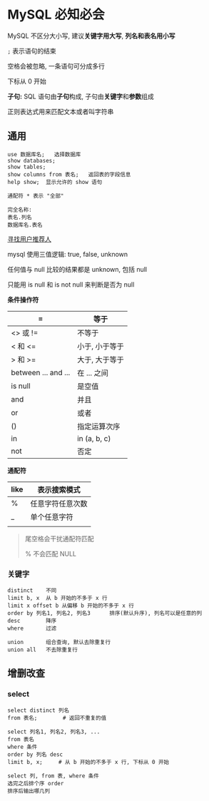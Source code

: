 # MySQL 必知必会

MySQL 不区分大小写, 建议**关键字用大写**, **列名和表名用小写**

`;` 表示语句的结束

空格会被忽略, 一条语句可分成多行

下标从 0 开始

**子句:** SQL 语句由**子句**构成, 子句由**关键字**和**参数**组成

正则表达式用来匹配文本或者叫字符串

## 通用

```mysql
use 数据库名;	选择数据库
show databases;
show tables;
show columns from 表名;	返回表的字段信息
help show;	显示允许的 show 语句

通配符 * 表示 "全部"

完全名称:
表名.列名
数据库名.表名
```

[寻找用户推荐人](https://leetcode-cn.com/problems/find-customer-referee/)

mysql 使用三值逻辑: true, false, unknown

任何值与 null 比较的结果都是 unknown, 包括 null

只能用 is null 和 is not null 来判断是否为 null

**条件操作符**

| =                   | 等于           |
| ------------------- | -------------- |
| <>  或  !=          | 不等于         |
| <  和 <=            | 小于, 小于等于 |
| > 和 >=             | 大于, 大于等于 |
| between ... and ... | 在 ... 之间    |
| is null             | 是空值         |
| and                 | 并且           |
| or                  | 或者           |
| ()                  | 指定运算次序   |
| in                  | in (a, b, c)   |
| not                 | 否定           |

**通配符**

| like | 表示搜索模式     |
| ---- | ---------------- |
| %    | 任意字符任意次数 |
| _    | 单个任意字符     |
|      |                  |

> 尾空格会干扰通配符匹配
>
> % 不会匹配 NULL

### 关键字

```mysql
distinct	不同
limit b, x	从 b 开始的不多于 x 行
limit x offset b 从偏移 b 开始的不多于 x 行
order by 列名1, 列名2, 列名3		排序(默认升序), 列名可以是任意的列
desc 		降序
where 		过滤

union 		组合查询, 默认去除重复行
union all	不去除重复行
```



## 增删改查

### select

```mysql
select distinct 列名
from 表名;		# 返回不重复的值

select 列名1, 列名2, 列名3, ...
from 表名
where 条件
order by 列名 desc
limit b, x;		# 从 b 开始的不多于 x 行, 下标从 0 开始

select 列, from 表, where 条件
选完之后排个序 order
排序后输出哪几列
```

